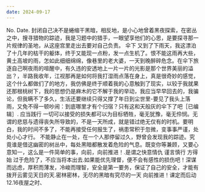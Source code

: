 ```yaml
---
date: 2024-09-17
---
```


No.
Date.
封闭自己决不是蜷缩干黑暗，相反地，是小心地曾着黑夜探索，在密丛之中，搜寻猎物的踪迹，我是习题中的猎手，一眼望享他们的心思，是要探寻那一片规律的圣地，从这座宫里走出去要对自己负责。
伞下
又到了下雨天，我这漂泊了十几年的枯干的躯体，终于又能现一点粉，发一点生机了。恨不能这雨再大些，黄土高坡的雨，怎如此细细绵绵，像巷里的老大婆，一天到晚醉碎危念。在伞下旅逐自己啊夜雨的喧醒中，有久违的安透地上一片一片的光影是那个世界美丽的溢出？，半路我收年，江视那再是如何将我打湿雨点落在身上，真是很奇妙的感觉，这个什么都做们了的地方，我仿佛是终于顺着我的心意触到了现实，以较于我就果还那根桃树下，我的思想仍是麻木的它不解于我的举动，我应当早早回去的，我骗论，但我瞒不了多久，生活还要继续只得又撑了年日到尘世里-要见了我头上落雨，又免不得一顿吵闹：到底哪里才有个归宿？只有这和天般灰的伞下了吧［已编辑］.
应当践行
一切可以接受的损失都可以为目标牺牲，毫无犹豫，毫无伶悯。无谓的悲慈与遗得丧失所导致的，不是一天所成，就是错过绝无仅有的时机。要明白，我的时间不多了，不能再接受任何报生了，祸患常积于忽微，变事事严谨，处处小心才行。
不能静止在一处，在一个人那停留过久，野曾会发现我的踪迹。究竟谁是借这幽密的树丛中，每处黑暗都散发着危险的气息。既变你等兼顾，又要心意知一，这么是一件简单的事，向前，向前推进！.是谓之快意情仇 谨言慎行 方得始
过于危险了，不应当将本出去.如果能优先理督，便不会有感性的损伤吧！深谋而远虑，厚积而薄发，冷峻而理智，安全是第一要务，保证了自己的安全，才能有拨开云雾见天日的天.密林密林，无尽的黑暗有究尽的一天 向前推进！课定而后动12.16夜屋之时、
